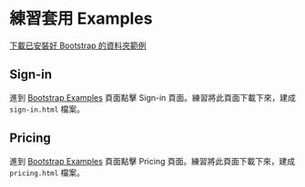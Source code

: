 # 練習套用 Examples

[下載已安裝好 Bootstrap 的資料夾範例](http://notes.carlos-studio.com/download/bootstrap_installed_sample.zip)

## Sign-in

進到 [Bootstrap Examples](https://getbootstrap.com/docs/4.3/examples/) 頁面點擊 Sign-in 頁面。練習將此頁面下載下來，建成 `sign-in.html` 檔案。

## Pricing

進到 [Bootstrap Examples](https://getbootstrap.com/docs/4.3/examples/) 頁面點擊 Pricing 頁面。練習將此頁面下載下來，建成 `pricing.html` 檔案。



